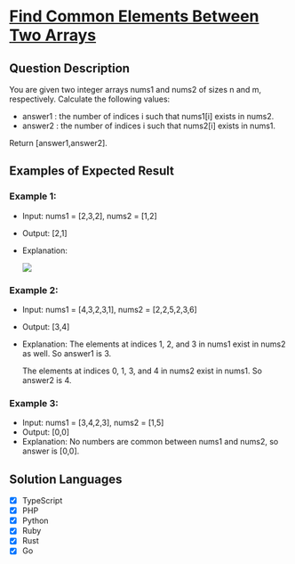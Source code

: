 # [Find Common Elements Between Two Arrays](https://leetcode.com/problems/find-common-elements-between-two-arrays/description/)

## Question Description

You are given two integer arrays nums1 and nums2 of sizes n and m, respectively. Calculate the following values:

- answer1 : the number of indices i such that nums1[i] exists in nums2.
- answer2 : the number of indices i such that nums2[i] exists in nums1.

Return [answer1,answer2].

## Examples of Expected Result

### Example 1:

- Input: nums1 = [2,3,2], nums2 = [1,2]
- Output: [2,1]
- Explanation:

  ![](https://assets.leetcode.com/uploads/2024/05/26/3488_find_common_elements_between_two_arrays-t1.gif)

### Example 2:

- Input: nums1 = [4,3,2,3,1], nums2 = [2,2,5,2,3,6]
- Output: [3,4]
- Explanation:
  The elements at indices 1, 2, and 3 in nums1 exist in nums2 as well. So answer1 is 3.

  The elements at indices 0, 1, 3, and 4 in nums2 exist in nums1. So answer2 is 4.

### Example 3:

- Input: nums1 = [3,4,2,3], nums2 = [1,5]
- Output: [0,0]
- Explanation:
  No numbers are common between nums1 and nums2, so answer is [0,0].

## Solution Languages

- [x] TypeScript
- [x] PHP
- [x] Python
- [x] Ruby
- [x] Rust
- [x] Go
